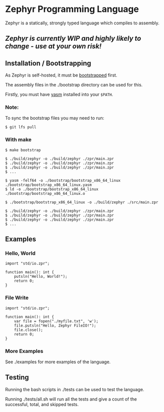 # Zephyr Programming Language

Zephyr is a statically, strongly typed language which compiles to assembly.

## *Zephyr is currently WIP and highly likely to change - use at your own risk!*

## Installation / Bootstrapping

As Zephyr is self-hosted, it must be [bootstrapped](https://en.wikipedia.org/wiki/Bootstrapping_(compilers)) first.

The assembly files in the ./bootstrap directory can be used for this.

Firstly, you must have [yasm](https://yasm.tortall.net/) installed into your `$PATH`.

### Note:
To sync the bootstrap files you may need to run:
```
$ git lfs pull
```

### With make

```
$ make bootstrap

$ ./build/zephyr -o ./build/zephyr ./zpr/main.zpr
$ ./build/zephyr -o ./build/zephyr ./zpr/main.zpr
$ ./build/zephyr -o ./build/zephyr ./zpr/main.zpr
$ ...
```

```console
$ yasm -felf64 -o ./bootstrap/bootstrap_x86_64_linux ./bootstrap/bootstrap_x86_64_linux.yasm
$ ld -o ./bootstrap/bootstrap_x86_64_linux ./bootstrap/bootstrap_x86_64_linux.o

$ ./bootstrap/bootstrap_x86_64_linux -o ./build/zephyr ./src/main.zpr

$ ./build/zephyr -o ./build/zephyr ./zpr/main.zpr
$ ./build/zephyr -o ./build/zephyr ./zpr/main.zpr
$ ./build/zephyr -o ./build/zephyr ./zpr/main.zpr
$ ...
```

## Examples

### Hello, World
```
import "std/io.zpr";

function main(): int {
	putsln("Hello, World!");
	return 0;
}
```

### File Write
```
import "std/io.zpr";

function main(): int {
	var file = fopen("./myfile.txt", 'w');
	file.putsln("Hello, Zephyr FileIO!");
	file.close();
	return 0;
}
```

### More Examples

See ./examples for more examples of the language.

## Testing

Running the bash scripts in ./tests can be used to test the language.

Running ./tests/all.sh will run all the tests and give a count of the
successful, total, and skipped tests.